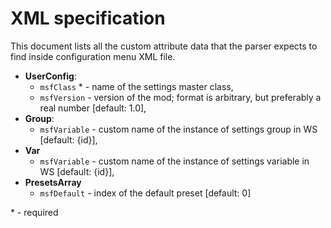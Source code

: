 # XML specification
This document lists all the custom attribute data that the parser expects to find inside configuration menu XML file.

- **UserConfig**:
  - `msfClass` * - name of the settings master class,
  - `msfVersion` - version of the mod; format is arbitrary, but preferably a real number [default: 1.0],
- **Group**:
  - `msfVariable` - custom name of the instance of settings group in WS [default: {id}],
- **Var**
  - `msfVariable` - custom name of the instance of settings variable in WS [default: {id}],
- **PresetsArray**
  - `msfDefault` - index of the default preset [default: 0]

\* - required